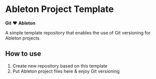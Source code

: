 # Ableton Project Template

**Git** ❤️ **Ableton**

A simple template repository that enables the use of Git versioning for Ableton projects.

## How to use

1. Create new repository based on this template
2. Put Ableton project files here & enjoy Git versioning

